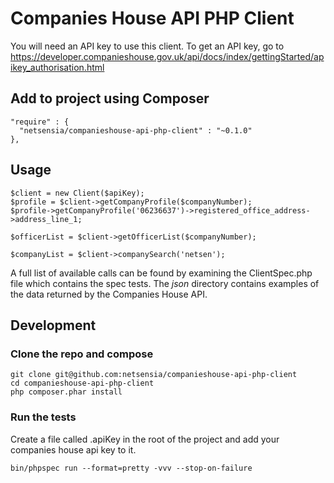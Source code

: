 # Companies House API PHP Client

You will need an API key to use this client. To get an API key, go to https://developer.companieshouse.gov.uk/api/docs/index/gettingStarted/apikey_authorisation.html

Add to project using Composer
-----------------------------

    "require" : {
      "netsensia/companieshouse-api-php-client" : "~0.1.0"
    },
    
Usage
-----

    $client = new Client($apiKey);
    $profile = $client->getCompanyProfile($companyNumber);
    $profile->getCompanyProfile('06236637')->registered_office_address->address_line_1;
    
    $officerList = $client->getOfficerList($companyNumber);
    
    $companyList = $client->companySearch('netsen');
    
A full list of available calls can be found by examining the ClientSpec.php file which contains the spec tests. The *json* directory contains examples of the data returned by the Companies House API.

Development
-----------

### Clone the repo and compose

    git clone git@github.com:netsensia/companieshouse-api-php-client
    cd companieshouse-api-php-client
    php composer.phar install

### Run the tests

Create a file called .apiKey in the root of the project and add your companies house api key to it.

    bin/phpspec run --format=pretty -vvv --stop-on-failure
